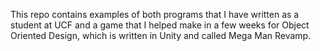 This repo contains examples of both programs that I have written as a student at UCF and
a game that I helped make in a few weeks for Object Oriented Design, which is written in
Unity and called Mega Man Revamp.  